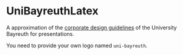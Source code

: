 # UniBayreuthLatex
A approximation of the [corporate design guidelines](http://www.bayceer.uni-bayreuth.de/mm/de/top/dl/132733/CD_Manual_UBT_210116_22MB.pdf) of the University Bayreuth for presentations.

You need to provide your own logo named `uni-bayreuth`.
